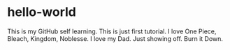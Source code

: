 # hello-world
This is my GitHub self learning. This is just first tutorial.
I love One Piece, Bleach, Kingdom, Noblesse.
I love my Dad.
Just showing off.
Burn it Down.
